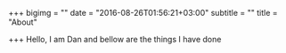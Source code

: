 +++
bigimg = ""
date = "2016-08-26T01:56:21+03:00"
subtitle = ""
title = "About"

+++
Hello, I am Dan and bellow are the things I have  done
